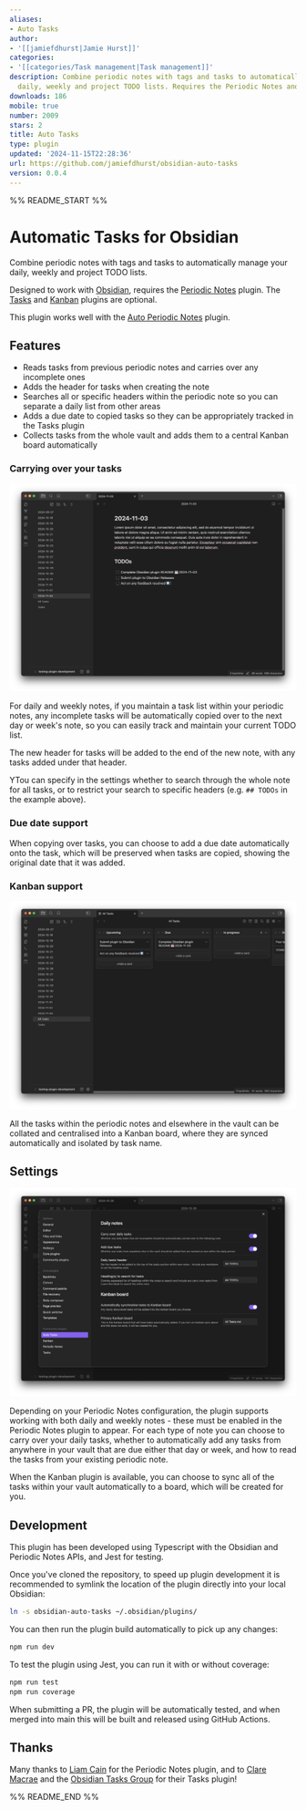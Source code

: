```yaml
---
aliases:
- Auto Tasks
author:
- '[[jamiefdhurst|Jamie Hurst]]'
categories:
- '[[categories/Task management|Task management]]'
description: Combine periodic notes with tags and tasks to automatically manage your
  daily, weekly and project TODO lists. Requires the Periodic Notes and Tasks plugins.
downloads: 186
mobile: true
number: 2009
stars: 2
title: Auto Tasks
type: plugin
updated: '2024-11-15T22:28:36'
url: https://github.com/jamiefdhurst/obsidian-auto-tasks
version: 0.0.4
---
```


%% README_START %%

# Automatic Tasks for Obsidian

Combine periodic notes with tags and tasks to automatically manage your daily, weekly and project TODO lists.

Designed to work with [Obsidian](https://obsidian.md), requires the [Periodic Notes](https://github.com/liamcain/obsidian-periodic-notes) plugin. The [Tasks](https://github.com/obsidian-tasks-group/obsidian-tasks) and [Kanban](https://github.com/mgmeyers/obsidian-kanban) plugins are optional.

This plugin works well with the [Auto Periodic Notes](https://github.com/jamiefdhurst/obsidian-auto-periodic-notes) plugin.

## Features

- Reads tasks from previous periodic notes and carries over any incomplete ones
- Adds the header for tasks when creating the note
- Searches all or specific headers within the periodic note so you can separate a daily list from other areas
- Adds a due date to copied tasks so they can be appropriately tracked in the Tasks plugin
- Collects tasks from the whole vault and adds them to a central Kanban board automatically

### Carrying over your tasks

![Example of tasks in a daily note within Obsidian](https://raw.githubusercontent.com/jamiefdhurst/obsidian-auto-tasks/HEAD//docs/tasks.png)

For daily and weekly notes, if you maintain a task list within your periodic notes, any incomplete tasks will be automatically copied over to the next day or week's note, so you can easily track and maintain your current TODO list.

The new header for tasks will be added to the end of the new note, with any tasks added under that header.

YTou can specify in the settings whether to search through the whole note for all tasks, or to restrict your search to specific headers (e.g. `## TODOs` in the example above).

### Due date support

When copying over tasks, you can choose to add a due date automatically onto the task, which will be preserved when tasks are copied, showing the original date that it was added.

### Kanban support

![Example of tasks shown in a Kanban board within Obsidian](https://raw.githubusercontent.com/jamiefdhurst/obsidian-auto-tasks/HEAD//docs/kanban.png)

All the tasks within the periodic notes and elsewhere in the vault can be collated and centralised into a Kanban board, where they are synced automatically and isolated by task name.

## Settings

![Example of Settings screen within Obsidian](https://raw.githubusercontent.com/jamiefdhurst/obsidian-auto-tasks/HEAD//docs/settings.png)

Depending on your Periodic Notes configuration, the plugin supports working with both daily and weekly notes - these must be enabled in the Periodic Notes plugin to appear. For each type of note you can choose to carry over your daily tasks, whether to automatically add any tasks from anywhere in your vault that are due either that day or week, and how to read the tasks from your existing periodic note.

When the Kanban plugin is available, you can choose to sync all of the tasks within your vault automatically to a board, which will be created for you.

## Development

This plugin has been developed using Typescript with the Obsidian and Periodic Notes APIs, and Jest for testing.

Once you've cloned the repository, to speed up plugin development it is recommended to symlink the location of the plugin directly into your local Obsidian:

```bash
ln -s obsidian-auto-tasks ~/.obsidian/plugins/
```

You can then run the plugin build automatically to pick up any changes:

```bash
npm run dev
```

To test the plugin using Jest, you can run it with or without coverage:

```bash
npm run test
npm run coverage
```

When submitting a PR, the plugin will be automatically tested, and when merged into main this will be built and released using GitHub Actions.

## Thanks

Many thanks to [Liam Cain](https://liamca.in/hello) for the Periodic Notes plugin, and to [Clare Macrae](https://github.com/claremacrae) and the [Obsidian Tasks Group](https://github.com/obsidian-tasks-group) for their Tasks plugin!


%% README_END %%